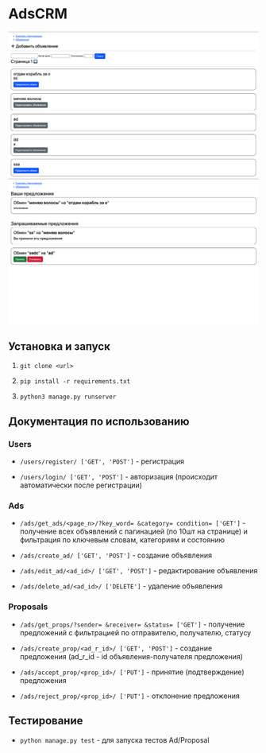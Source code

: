 # AdsCRM

![alt text](screenshots/screen1.png)
![alt text](screenshots/screen2.png)

## Установка и запуск

1. `git clone <url>`

2. `pip install -r requirements.txt`

3. `python3 manage.py runserver`

## Документация по использованию

### Users
- `/users/register/ ['GET', 'POST']`  - регистрация

- `/users/login/ ['GET', 'POST']` - авторизация (происходит автоматически после регистрации)


### Ads

- `/ads/get_ads/<page_n>/?key_word= &category= condition= ['GET']` - получение всех объявлений с пагинацией (по 10шт на странице) и фильтрация по ключевым словам, категориям и состоянию

- `/ads/create_ad/ ['GET', 'POST']` - создание объявления

- `/ads/edit_ad/<ad_id>/ ['GET', 'POST']` - редактирование объявления

- `/ads/delete_ad/<ad_id>/ ['DELETE']` - удаление объявления


### Proposals

- `/ads/get_props/?sender= &receiver= &status= ['GET']` - получение предложений с фильтрацией по отправителю, получателю, статусу

- `/ads/create_prop/<ad_r_id>/ ['GET', 'POST']` - создание предложения (ad_r_id - id объявления-получателя предложения)

-  `/ads/accept_prop/<prop_id>/ ['PUT']` - принятие (подтверждение) предложения

- `/ads/reject_prop/<prop_id>/ ['PUT']` - отклонение предложения


## Тестирование

- `python manage.py test` - для запуска тестов Ad/Proposal
